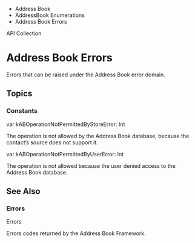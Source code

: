 

- Address Book
- AddressBook Enumerations
-  Address Book Errors 

API Collection

# Address Book Errors

Errors that can be raised under the Address Book error domain.

## Topics

### Constants

var kABOperationNotPermittedByStoreError: Int

The operation is not allowed by the Address Book database, because the contact’s source does not support it.

var kABOperationNotPermittedByUserError: Int

The operation is not allowed because the user denied access to the Address Book database.

## See Also

### Errors

Errors

Errors codes returned by the Address Book Framework.


